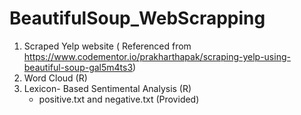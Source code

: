 # BeautifulSoup_WebScrapping

1. Scraped Yelp website ( Referenced from https://www.codementor.io/prakharthapak/scraping-yelp-using-beautiful-soup-gal5m4ts3)
2. Word Cloud (R)
3. Lexicon- Based Sentimental Analysis (R)
    - positive.txt and negative.txt (Provided)
